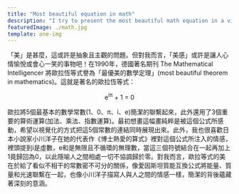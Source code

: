 ```yaml
---
title: "Most beautiful equation in math"
description: "I try to present the most beautiful math equation in a visual way"
featuredImage: ./math.jpg
template: one-img
---
```

<p>「美」是甚麼，這或許是抽象且主觀的問題。但對我而言，「美感」或許是讓人心情愉悅或會心一笑的事物吧！在1990年，德國著名期刊 The Mathematical Intelligencer 將歐拉恆等式譽為「最優美的數學定理」(most beautiful theorem in mathematics)。這就是著名的歐拉恆等式：</p>
<p style="text-align: center;">e<sup>i&pi;</sup> + 1 = 0</p>
<p>歐拉將5個最基本的數學常數(1、0、&pi;、i、e)簡潔的聯繫起來，此外還用了3個重要的算術運算(加法、乘法、指數運算)。最初想畫這幅畫純粹是被這個公式所感動，希望以視覺化的方式把這5個常數的連結同時展現出來。此外，我也很喜歡日本小說家小川洋子在她的代表作《博士熱愛的算式》裡對這個公式所注入的情感，裡頭提到i是虛數，e和是無限且不循環的無理數，當這三個符號結合在一起再加上1竟歸回為0，以此隱喻人之間相處一切不協調歸於零。對我而言，歐拉等式的美在於給了看似不相干的常數密不可分的關係，像愛因斯坦質能互換公式將能量、質量和光速聯繫在一起，也像小川洋子描寫人與人之間的情感一樣，簡潔的背後蘊藏著深刻的意涵。</p>

